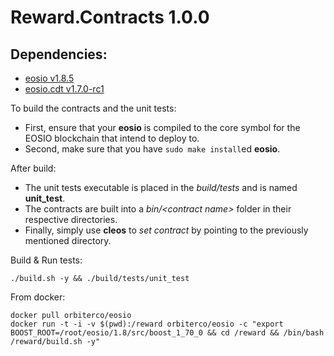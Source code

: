 # Reward.Contracts 1.0.0

## Dependencies:
* [eosio v1.8.5](https://github.com/eosio/eos/releases/tag/v1.8.5)
* [eosio.cdt v1.7.0-rc1](https://github.com/EOSIO/eosio.cdt/releases/tag/v1.7.0-rc1)

To build the contracts and the unit tests:
* First, ensure that your __eosio__ is compiled to the core symbol for the EOSIO blockchain that intend to deploy to.
* Second, make sure that you have ```sudo make install```ed __eosio__.

After build:
* The unit tests executable is placed in the _build/tests_ and is named __unit_test__.
* The contracts are built into a _bin/\<contract name\>_ folder in their respective directories.
* Finally, simply use __cleos__ to _set contract_ by pointing to the previously mentioned directory.

Build & Run tests:
```
./build.sh -y && ./build/tests/unit_test
```

From docker:
```
docker pull orbiterco/eosio
docker run -t -i -v $(pwd):/reward orbiterco/eosio -c "export BOOST_ROOT=/root/eosio/1.8/src/boost_1_70_0 && cd /reward && /bin/bash /reward/build.sh -y"
```
